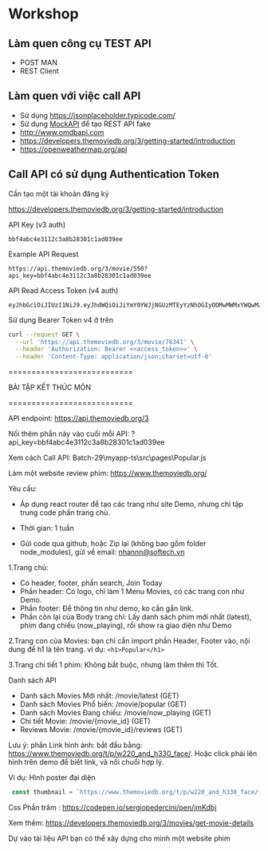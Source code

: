# Workshop

## Làm quen công cụ TEST API

- POST MAN
- REST Client

## Làm quen với việc call API

- Sử dụng <https://jsonplaceholder.typicode.com/>
- Sử dụng [MockAPI](https://mockapi.io) để tạo REST API fake
- http://www.omdbapi.com
- https://developers.themoviedb.org/3/getting-started/introduction
- https://openweathermap.org/api

## Call API có sử dụng Authentication Token

Cần tạo một tài khoản đăng ký

https://developers.themoviedb.org/3/getting-started/introduction

API Key (v3 auth)
```code
bbf4abc4e3112c3a8b28301c1ad039ee
```
Example API Request
```code
https://api.themoviedb.org/3/movie/550?api_key=bbf4abc4e3112c3a8b28301c1ad039ee
```
API Read Access Token (v4 auth)
```code
eyJhbGciOiJIUzI1NiJ9.eyJhdWQiOiJiYmY0YWJjNGUzMTEyYzNhOGIyODMwMWMxYWQwMzllZSIsInN1YiI6IjY0MTI3N2Q2ZTE4ZTNmMDdkMDU1ZjY4OCIsInNjb3BlcyI6WyJhcGlfcmVhZCJdLCJ2ZXJzaW9uIjoxfQ.iw5OvKuR35yRllO8eoRWjvCQnlFmh8nieiLD9NpSDc8
```

Sử dụng Bearer Token v4 ở trên
```bash
curl --request GET \
  --url 'https://api.themoviedb.org/3/movie/76341' \
  --header 'Authorization: Bearer <<access_token>>' \
  --header 'Content-Type: application/json;charset=utf-8'
```

===========================

BÀI TẬP KẾT THÚC MÔN

===========================

API endpoint: https://api.themoviedb.org/3

Nối thêm phần này vào cuối mỗi API: ?api_key=bbf4abc4e3112c3a8b28301c1ad039ee

Xem cách Call API: Batch-29\myapp-ts\src\pages\Popular.js

Làm một website review phim: <https://www.themoviedb.org/>

Yêu cầu:

- Áp dụng react router để tạo các trang như site Demo, nhưng chỉ tập trung code phần trang chủ. 

- Thời gian: 1 tuần
- Gửi code qua github, hoặc Zip lại (không bao gồm folder node_modules), gửi về email: nhannn@softech.vn

1.Trang chủ: 

  - Có header, footer, phần search, Join Today
  - Phần header: Có logo, chỉ làm 1  Menu Movies, có các trang con như Demo.
  - Phần footer: Để thông tin như demo, ko cần gắn link.
  - Phần còn lại của Body trang chỉ: Lấy danh sách phim mới nhất (latest), phim đang chiếu (now_playing), rồi show ra giao diện như Demo 

2.Trang con của Movies: bạn chỉ cần import phần Header, Footer vào, nội dung để h1 là tên trang. ví dụ: `<h1>Popular</h1>`

3.Trang chi tiết 1 phim: Không bắt buộc, nhưng làm thêm thì Tốt.

Danh sách API

- Danh sách Movies Mới nhất: /movie/latest (GET)
- Danh sách Movies Phổ biến: /movie/popular (GET)
- Danh sách Movies Đang chiếu: /movie/now_playing (GET)
- Chi tiết  Movie: /movie/{movie_id} (GET)
- Reviews Movie: /movie/{movie_id}/reviews (GET)

Lưu ý: phần Link hình ảnh: bắt đầu bằng: <https://www.themoviedb.org/t/p/w220_and_h330_face/>. Hoặc click phải lên hình trên demo để biết link, và nối chuổi hợp lý.

Ví dụ: Hình poster đại diện
```js
 const thumbnail = `https://www.themoviedb.org/t/p/w220_and_h330_face/{$poster_path}`

```

Css Phần trăm : <https://codepen.io/sergiopedercini/pen/jmKdbj>

Xem thêm: <https://developers.themoviedb.org/3/movies/get-movie-details>

Dự vào tài liệu API bạn có thể xây dựng cho mình một website phim